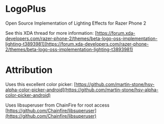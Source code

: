 # LogoPlus
Open Source Implementation of Lighting Effects for Razer Phone 2

See this XDA thread for more information: [https://forum.xda-developers.com/razer-phone-2/themes/beta-logo-oss-implementation-lighting-t3893981](https://forum.xda-developers.com/razer-phone-2/themes/beta-logo-oss-implementation-lighting-t3893981)

# Attribution
Uses this excellent color picker: [https://github.com/martin-stone/hsv-alpha-color-picker-android](https://github.com/martin-stone/hsv-alpha-color-picker-android)

Uses libsuperuser from ChainFire for root access [https://github.com/Chainfire/libsuperuser](https://github.com/Chainfire/libsuperuser)
